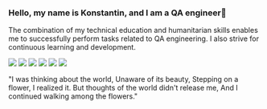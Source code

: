 ### Hello, my name is Konstantin, and I am a QA engineer👋
The combination of my technical education and humanitarian skills enables me to successfully perform tasks related to QA engineering. I also strive for continuous learning and development.

<img src="https://img.shields.io/badge/html5-000000?style=for-the-badge&logo=html5&logoColor=B8860B"/> <img src="https://img.shields.io/badge/ css3 -000000?style=for-the-badge&logo=css3&logoColor=B8860B"/> <img src="https://img.shields.io/badge/ mysql -000000?style=for-the-badge&logo=mysql&logoColor=B8860B"/> <img src="https://img.shields.io/badge/ javascript -000000?style=for-the-badge&logo=javascript&logoColor=B8860B"/> <img src="https://img.shields.io/badge/ git -000000?style=for-the-badge&logo=git&logoColor=B8860B"/> <img src="https://img.shields.io/badge/ github -000000?style=for-the-badge&logo=github&logoColor=B8860B"/>

"I was thinking about the world, Unaware of its beauty, Stepping on a flower, I realized it.
But thoughts of the world didn't release me, And I continued walking among the flowers."
